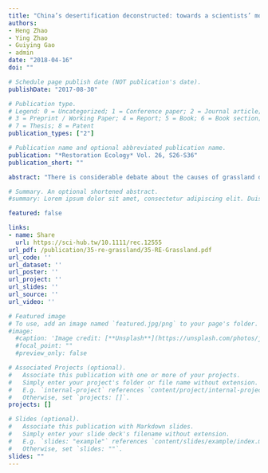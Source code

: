 ```yaml
---
title: "China’s desertification deconstructed: towards a scientists’ model based on long-term perceptions of grassland restoration (1995–2011)"
authors:
- Heng Zhao
- Ying Zhao
- Guiying Gao
- admin
date: "2018-04-16"
doi: ""

# Schedule page publish date (NOT publication's date).
publishDate: "2017-08-30"

# Publication type.
# Legend: 0 = Uncategorized; 1 = Conference paper; 2 = Journal article;
# 3 = Preprint / Working Paper; 4 = Report; 5 = Book; 6 = Book section;
# 7 = Thesis; 8 = Patent
publication_types: ["2"]

# Publication name and optional abbreviated publication name.
publication: "*Restoration Ecology* Vol. 26, S26-S36"
publication_short: ""

abstract: "There is considerable debate about the causes of grassland degradation and desertification in China. The discussion is rekindled by recent studies that claim restoration. The reversal in degradation is attributed to policies, which include the grazing ban and the pasture contract system. Contrarily, this article maintains that these studies disregard the complexity and multilayered nature of grassland degradation, and questions whether aforementioned policies have had this effect. In this context, we report on one of the first long‐term surveys (1995 and 2011) of herders' perceptions. The survey (492 valid responses) represents two ecoregions: the semiarid desert/steppe and Loess Plateau pasture. Based on the data, we adopted a renewed analytical model for scientists, termed the CCC‐Framework. The model calls for caution in proposing certain restoration measures when uncertainties are identified around a “triple C”: (1) condition of vegetation; (2) causality of degradation; and (3) costs of implementation. According to this framework, we establish uncertainty about the condition of allegedly restored vegetation, with particular reference to herders' perceived rise in nonpalatable grass species. Moreover, causality between grassland restoration and effect is difficult to ascertain due the short time frame in which most studies have been conducted. Lastly, it is doubtful whether to date undetermined ecological benefits outweigh implementation costs, especially as the survey pinpointed herders' loss of livelihood without alternative income, illegal grazing, low legal understanding, and limited access to grassland rights."

# Summary. An optional shortened abstract.
#summary: Lorem ipsum dolor sit amet, consectetur adipiscing elit. Duis posuere tellus ac convallis placerat. Proin tincidunt magna sed ex sollicitudin condimentum.

featured: false

links:
- name: Share
  url: https://sci-hub.tw/10.1111/rec.12555
url_pdf: /publication/35-re-grassland/35-RE-Grassland.pdf
url_code: ''
url_dataset: ''
url_poster: ''
url_project: ''
url_slides: ''
url_source: ''
url_video: ''

# Featured image
# To use, add an image named `featured.jpg/png` to your page's folder. 
#image:
  #caption: 'Image credit: [**Unsplash**](https://unsplash.com/photos/jdD8gXaTZsc)'
  #focal_point: ""
  #preview_only: false

# Associated Projects (optional).
#   Associate this publication with one or more of your projects.
#   Simply enter your project's folder or file name without extension.
#   E.g. `internal-project` references `content/project/internal-project/index.md`.
#   Otherwise, set `projects: []`.
projects: []

# Slides (optional).
#   Associate this publication with Markdown slides.
#   Simply enter your slide deck's filename without extension.
#   E.g. `slides: "example"` references `content/slides/example/index.md`.
#   Otherwise, set `slides: ""`.
slides: ""
---
```

